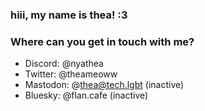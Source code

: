 ### hiii, my name is thea! :3

### Where can you get in touch with me?
* Discord: @nyathea
* Twitter: @theameoww
* Mastodon: @thea@tech.lgbt (inactive)
* Bluesky: @flan.cafe (inactive)
